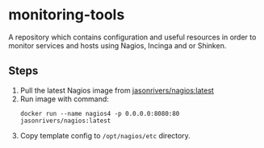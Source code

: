 # monitoring-tools
A repository which contains configuration and useful resources in order to monitor services and hosts using Nagios, Incinga and or Shinken.

## Steps

1. Pull the latest Nagios image from [jasonrivers/nagios:latest](https://hub.docker.com/r/jasonrivers/nagios/)
1. Run image with command:
    ```
    docker run --name nagios4 -p 0.0.0.0:8080:80 jasonrivers/nagios:latest
    ```
1. Copy template config to ```/opt/nagios/etc``` directory.
